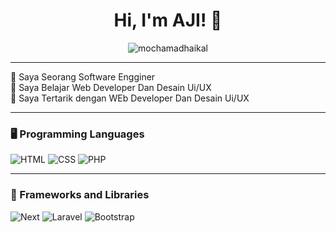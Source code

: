 <!-- Gambar dan Judul -->
<h1 align="center">Hi, I'm AJI! 👋</h1>

<p align="center">
  <img src="https://komarev.com/ghpvc/?username=mochamadhaikal&label=Profile%20views&color=ff69b4&style=flat" alt="mochamadhaikal" />
</p>

---

🧠 Saya Seorang Software Engginer<br>
🌱 Saya Belajar Web Developer Dan Desain Ui/UX<br>
🚩 Saya Tertarik dengan WEb Developer Dan Desain Ui/UX

---

### 🖥️ Programming Languages

![HTML](https://img.shields.io/badge/HTML-e34c26?style=for-the-badge&logo=html5&logoColor=white)
![CSS](https://img.shields.io/badge/CSS-264de4?style=for-the-badge&logo=css3&logoColor=white)
![PHP](https://img.shields.io/badge/PHP-777bb4?style=for-the-badge&logo=php&logoColor=white)

---

### 🧰 Frameworks and Libraries


![Next](https://img.shields.io/badge/NEXT-black?style=for-the-badge&logo=next.js&logoColor=white)
![Laravel](https://img.shields.io/badge/Laravel-f72c1f?style=for-the-badge&logo=laravel&logoColor=white)
![Bootstrap](https://img.shields.io/badge/Bootstrap-563d7c?style=for-the-badge&logo=bootstrap&logoColor=white)
